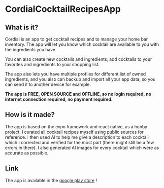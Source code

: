# CordialCocktailRecipesApp

## What is it?

Cordial is an app to get cocktail recipes and to manage your home bar inventory. The app will let you know which cocktail are available to you with the ingredients you have.

You can also create new cocktails and ingredients, add cocktails to your favorites and ingredients to your shopping list.

The app also lets you have multiple profiles for different list of owned ingredients, and you also can backup and import all your app data, so you can send it to another device for example.

**The app is FREE, OPEN SOURCE and OFFLINE, so no login required, no internet connection required, no payment required.**

## How is it made?

The app is based on the expo framework and react native, as a hobby project. I curated all cocktail recipes myself using public sources for reference. I then used AI to help me give a description to each cocktail which I corrected and verified for the most part (there might still be a few errors in there). I also generated AI images for every cocktail which were as accurate as possible.

## Link

The app is available in the [google play store](https://play.google.com/store/apps/details?id=com.philemonbelanger.cordialCocktailapp&pcampaignid=web_share) !
